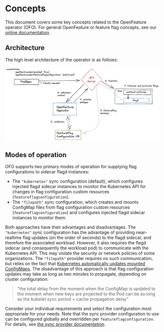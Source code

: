 # Concepts

This document covers some key concepts related to the OpenFeature operator (OFO). For general OpenFeature or feature flag concepts, see our [online documentation](https://docs.openfeature.dev/docs/reference/intro).

## Architecture

The high level architecture of the operator is as follows:  
<p align="center">
    <img src="../images/arch-0.png" width="650">
</p>

## Modes of operation

OFO supports two primary modes of operation for supplying flag configurations to sidecar flagd instances:

- The `"kubernetes"` sync configuration (default), which configures injected flagd sidecar instances to monitor the Kubernetes API for changes in flag configuration custom resources (`featureflagconfiguration`).
- The `"filepath"` sync configuration, which creates and mounts ConfigMap files from flag configuration custom resources (`featureflagconfiguration`) and configures injected flagd sidecar instances to monitor them.

Both approaches have their advantages and disadvantages. The `"kubernetes"` sync configuration has the advantage of providing near-realtime flag updates (on the order of seconds) to the flagd sidecar, and therefore the associated workload. However, it also requires the flagd sidecar (and consequently the workload pod) to communicate with the Kubernetes API. This may violate the security or network policies of some organizations. The `"filepath"` provider requires no such communication, but relies on the fact that [Kubernetes automatically updates mounted ConfigMaps](https://kubernetes.io/docs/concepts/configuration/configmap/#mounted-configmaps-are-updated-automatically). The disadvantage of this approach is that flag configuration updates may take as long as two minutes to propagate, depending on cluster configuration:

> "the total delay from the moment when the ConfigMap is updated to the moment when new keys are projected to the Pod can be as long as the kubelet sync period + cache propagation delay"

Consider your individual requirements and select the configuration most appropriate for your needs. Note that the sync provider configuration to use can be configured globally and overridden per `featureflagconfiguration`. For details, see [the sync provider documentation](./feature_flag_configuration.md#syncprovider).